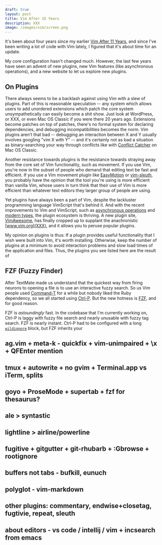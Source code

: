 ```yaml
---
draft: true
layout: post
title: Vim After 15 Years
description: XXX
image: /images/vim/screen.png
---
```


It's been about four years since my earlier [Vim After 11 Years](XXX), and since I've been writing a lot of code with Vim lately, I figured that it's about time for an update.

My core configuration hasn't changed much. However, the last few years have seen an advent of new plugins, new Vim features (like asynchronous operations), and a new website to let us explore new plugins.

## On Plugins

There always seems to be a backlash against using Vim with a slew of plugins.
Part of this is reasonable speculation -- any system which allows users to add
unordered extensions which patch the core system unsympathetically can easily
become a shit show. Just look at WordPress, or XXX, or even Mac OS Classic if
you were there 20 years ago. Extensions become patches on top of patches,
there's no formal system for declaring dependencies, and debugging
incompatibilities becomes the norm. Vim plugins aren't that bad -- debugging an interaction between X and Y usually involves googling "vim X with Y" -- and it's certainly not as bad a situation as binary-searching your way through conflicts like with [Conflict Catcher](XXX) on Mac OS Classic.

Another resistance towards plugins is the resistance towards straying away from the core set of Vim functionality, such as movement. If you use Vim, you're now in the subset of people who demand that editing text be fast and efficient. If you use a Vim movement plugin like [EasyMotion](XXX) or [vim-sleuth](XXX), you probably have the opinion that the tool you're using is more efficient than vanilla Vim, whose users in turn think that their use of Vim is more efficient than whatever text editors they larger group of people are using.

Yet plugins have always been a part of Vim, despite the lackluster programming language VimScript that's behind it. And with the recent improvements to Vim and VimScript, such as [asynchronous operations](XXX) and [modern types](XXX), the plugin ecosystem is thriving. A new plugin site, [VimAwesome](XXX), has finally cropped up to supplant the anachronistic [www.vim.org](XXX), and it allows you to peruse popular plugins.

My opinion on plugins is thus: If a plugin provides useful functionality that I wish were built into Vim, it's worth installing. Otherwise, keep the number of plugins at a minimum to avoid interaction problems and slow load times of the application and files. Thus, the plugins you see listed here are the result of 

## FZF (Fuzzy Finder)

After TextMate made us understand that the quickest way from firing neurons to opening a file is to use an interactive fuzzy search. So us Vim people used [Command-T](XXX) for a while but nobody liked the Ruby dependency, so we all started using [Ctrl-P](XXX). But the new hotness is [FZF](XXX), and for good reason.

FZF is _astoundingly_ fast. In the codebase that I'm currently working on, Ctrl-P is laggy with fuzzy file search and nearly unusable with fuzzy tag search. FZF is nearly instant. Ctrl-P had to be configured with a long [`wildignore`](XXX) block, but FZF inherits your



## ag.vim + meta-k - quickfix + vim-unimpaired + \x + QFEnter mention

## tmux + autowrite + no gvim + Terminal.app vs iTerm, splits

## goyo + ProseMode + supertab + fzf for thesaurus?

## ale > syntastic

## lightline > airline/powerline

## fugitive + gitgutter + git-rhubarb + :Gbrowse + rootignore

## buffers not tabs - bufkill, eunuch

## polyglot - vim-markdown

## other plugins: commentary, endwise+closetag, fugtivie, repeat, sleuth

## about editors - vs code / intellij / vim + incsearch from emacs

